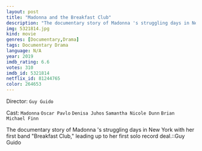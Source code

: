 ```yaml
---
layout: post
title: "Madonna and the Breakfast Club"
description: "The documentary story of Madonna 's struggling days in New York with her first band Breakfast Club, leading up to her first solo record deal.::Guy Guido.."
img: 5321814.jpg
kind: movie
genres: [Documentary,Drama]
tags: Documentary Drama 
language: N/A
year: 2019
imdb_rating: 6.6
votes: 310
imdb_id: 5321814
netflix_id: 81244765
color: 264653
---
```

Director: `Guy Guido`  

Cast: `Madonna` `Oscar Pavlo` `Denisa Juhos` `Samantha Nicole Dunn` `Brian Michael Finn` 

The documentary story of Madonna 's struggling days in New York with her first band "Breakfast Club," leading up to her first solo record deal.::Guy Guido